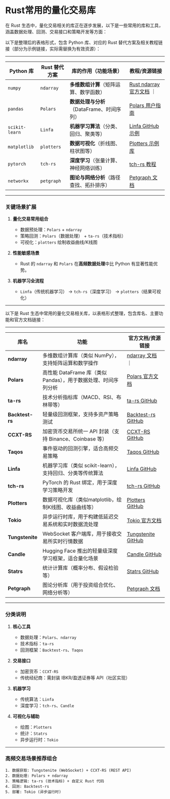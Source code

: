 # Rust常用的量化交易库
在 Rust 生态中，量化交易相关的库正在逐步发展，以下是一些常用的库和工具，涵盖数据处理、回测、交易接口和策略开发等方面：

以下是整理后的表格形式，包含 Python 库、对应的 Rust 替代方案及相关教程链接（部分为示例链接，实际需替换为有效资源）：

---

| Python 库       | Rust 替代方案   | 库的作用（功能场景）                     | 教程/资源链接                              |
|-----------------|----------------|----------------------------------------|-------------------------------------------|
| `numpy`         | `ndarray`      | **多维数组计算**（矩阵运算、数学函数）       | [Rust ndarray 官方文档](https://docs.rs/ndarray/latest/ndarray/) ｜
| `pandas`        | `Polars`       | **数据处理与分析**（DataFrame、时间序列）    | [Polars 用户指南](https://pola-rs.github.io/polars-book/user-guide/) |
| `scikit-learn`  | `Linfa`        | **机器学习算法**（分类、回归、聚类等）       | [Linfa GitHub 示例](https://github.com/rust-ml/linfa) |
| `matplotlib`    | `plotters`     | **数据可视化**（折线图、柱状图等）           | [Plotters 示例库](https://github.com/38/plotters-rs) |
| `pytorch`       | `tch-rs`       | **深度学习**（张量计算、神经网络训练）       | [tch-rs 教程](https://github.com/LaurentMazare/tch-rs) |
| `networkx`      | `petgraph`     | **图论与网络分析**（路径查找、拓扑排序）     | [Petgraph 文档](https://docs.rs/petgraph/latest/petgraph/) |

---

### **关键场景扩展**
1. **量化交易常用组合**  
   - 数据预处理：`Polars` + `ndarray`  
   - 策略回测：`Polars`（数据处理） + `ta-rs`（技术指标）  
   - 可视化：`plotters` 绘制收益曲线/K线图  

2. **性能敏感场景**  
   - Rust 的 `ndarray` 和 `Polars` 在**高频数据处理**中比 Python 有显著性能优势。  

3. **机器学习全流程**  
   - `Linfa`（传统机器学习） → `tch-rs`（深度学习） → `plotters`（结果可视化） 
---

以下是 Rust 生态中常用的量化交易相关库，以表格形式整理，包含库名、主要功能和官方文档链接：

---

| **库名**         | **功能**                                                                 | **官方文档/资源链接**                                                                 |
|------------------|-------------------------------------------------------------------------|-------------------------------------------------------------------------------------|
| **ndarray**      | 多维数组计算库（类似 NumPy），支持矩阵运算和数学操作                          | [ndarray 文档](https://docs.rs/ndarray/latest/ndarray/) ｜
| **Polars**       | 高性能 DataFrame 库（类似 Pandas），用于数据处理、时间序列分析                | [Polars 官方文档](https://pola-rs.github.io/polars-book/user-guide/)                |
| **ta-rs**        | 技术分析指标库（MACD、RSI、布林带等）                                       | [ta-rs GitHub](https://github.com/soulmachine/ta-rs)                                |
| **Backtest-rs**  | 轻量级回测框架，支持多资产策略测试                                           | [Backtest-rs GitHub](https://github.com/psymbio/backtest-rs)                       |
| **CCXT-RS**      | 加密货币交易所统一 API 封装（支持 Binance、Coinbase 等）                     | [CCXT-RS GitHub](https://github.com/ccxt-rust/ccxt-rs)                             |
| **Taqos**        | 事件驱动的回测引擎，适合高频交易策略                                          | [Taqos GitHub](https://github.com/taqos/taqos)                                     |
| **Linfa**        | 机器学习库（类似 scikit-learn），支持回归、分类等传统算法                      | [Linfa GitHub](https://github.com/rust-ml/linfa)                                   |
| **tch-rs**       | PyTorch 的 Rust 绑定，用于深度学习策略开发                                   | [tch-rs GitHub](https://github.com/LaurentMazare/tch-rs)                           |
| **Plotters**     | 数据可视化库（类似matplotlib，绘制K线图、收益曲线等）                                        | [Plotters GitHub](https://github.com/38/plotters-rs)                               |
| **Tokio**        | 异步运行时库，用于构建低延迟交易系统和实时数据流处理                           | [Tokio 官方文档](https://tokio.rs/)                                                |
| **Tungstenite**  | WebSocket 客户端库，用于接收交易所实时行情数据                               | [Tungstenite GitHub](https://github.com/snapview/tungstenite-rs)                   |
| **Candle**       | Hugging Face 推出的轻量级深度学习框架，适合量化场景                          | [Candle GitHub](https://github.com/huggingface/candle)                             |
| **Statrs**       | 统计计算库（概率分布、假设检验等）                                           | [Statrs GitHub](https://github.com/boxtown/statrs)                                 |
| **Petgraph**     | 图论分析库（用于投资组合优化、网络分析等）                                    | [Petgraph 文档](https://docs.rs/petgraph/latest/petgraph/)                         |

---

### **分类说明**
1. **核心工具**  
   - 数据处理：`Polars`、`ndarray`  
   - 技术指标：`ta-rs`  
   - 回测框架：`Backtest-rs`、`Taqos`  

2. **交易接口**  
   - 加密货币：`CCXT-RS`  
   - 传统经纪商：需封装 IBKR/盈透证券等 API（社区实现）  

3. **机器学习**  
   - 传统算法：`Linfa`  
   - 深度学习：`tch-rs`、`Candle`  

4. **可视化与辅助**  
   - 绘图：`Plotters`  
   - 统计：`Statrs`  
   - 异步运行时：`Tokio`  

---

### **高频交易场景推荐组合**
```text
1. 数据获取: Tungstenite (WebSocket) + CCXT-RS (REST API)  
2. 数据处理: Polars + ndarray  
3. 策略逻辑: ta-rs (技术指标) + 自定义 Rust 代码  
4. 回测: Backtest-rs  
5. 部署: Tokio (异步运行时)  
```

